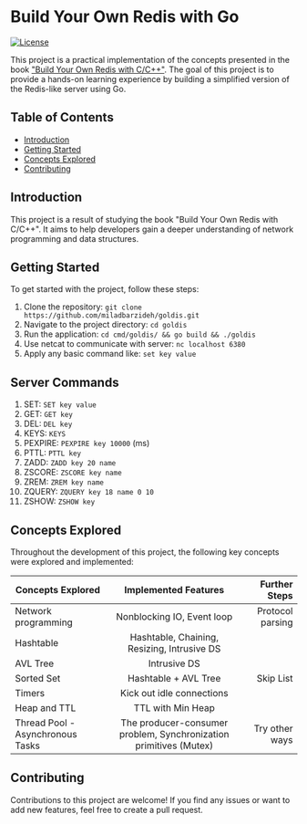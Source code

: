 # Build Your Own Redis with Go

[![License](https://img.shields.io/badge/license-apache_2.0-red?style=for-the-badge&logo=none)](LICENSE)

This project is a practical implementation of the concepts presented in the book ["Build Your Own Redis with C/C++"](https://build-your-own.org/redis/). The goal of this project is to provide a hands-on learning experience by building a simplified version of the Redis-like server using Go.

## Table of Contents

- [Introduction](#introduction)
- [Getting Started](#getting-started)
- [Concepts Explored](#concepts-explored)
- [Contributing](#contributing)

## Introduction

This project is a result of studying the book "Build Your Own Redis with C/C++". It aims to help developers gain a deeper understanding 
of network programming and data structures.

## Getting Started

To get started with the project, follow these steps:

1. Clone the repository: `git clone https://github.com/miladbarzideh/goldis.git`
2. Navigate to the project directory: `cd goldis`
3. Run the application: `cd cmd/goldis/ && go build && ./goldis`
4. Use netcat to communicate with server: `nc localhost 6380`
5. Apply any basic command like: `set key value`

## Server Commands

1. SET: `SET key value`
2. GET: `GET key`
3. DEL: `DEL key`
4. KEYS: `KEYS`
5. PEXPIRE: `PEXPIRE key 10000` (ms)
6. PTTL: `PTTL key`
7. ZADD: `ZADD key 20 name`
8. ZSCORE: `ZSCORE key name`
9. ZREM: `ZREM key name`
10. ZQUERY: `ZQUERY key 18 name 0 10`
11. ZSHOW: `ZSHOW key`

## Concepts Explored

Throughout the development of this project, the following key concepts were explored and implemented:

| Concepts Explored                 |                       Implemented Features                        |    Further Steps |
|-----------------------------------|:-----------------------------------------------------------------:|-----------------:|
| Network programming               |                    Nonblocking IO, Event loop                     | Protocol parsing |
| Hashtable                         |            Hashtable, Chaining, Resizing, Intrusive DS            |                  |
| AVL Tree                          |                           Intrusive DS                            |                  |
| Sorted Set                        |                       Hashtable + AVL Tree                        |        Skip List |
| Timers                            |                     Kick out idle connections                     |                  |
| Heap and TTL                      |                         TTL with Min Heap                         |                  |
| Thread Pool - Asynchronous Tasks  | The producer-consumer problem, Synchronization primitives (Mutex) |   Try other ways |

## Contributing

Contributions to this project are welcome! If you find any issues or want to add new features, feel free to create a pull request.

